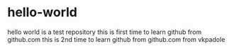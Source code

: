 # hello-world
hello world is a test repository
this is first time to learn github from github.com
this is 2nd time to learn github from github.com from vkpadole
